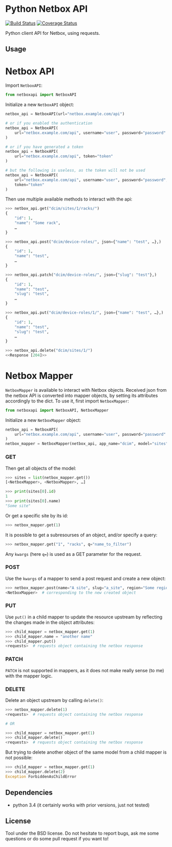 Python Netbox API
=================

[![Build Status](https://travis-ci.org/Anthony25/python-netboxapi.svg?branch=master)](https://travis-ci.org/Anthony25/python-netboxapi)  [![Coverage Status](https://coveralls.io/repos/github/Anthony25/python-netboxapi/badge.svg?branch=master)](https://coveralls.io/github/Anthony25/python-netboxapi?branch=master)

Python client API for Netbox, using requests.


Usage
-----

Netbox API
==========

Import `NetboxAPI`:

```python
from netboxapi import NetboxAPI
```

Initialize a new `NetboxAPI` object:

```python
netbox_api = NetboxAPI(url="netbox.example.com/api")

# or if you enabled the authentication
netbox_api = NetboxAPI(
    url="netbox.example.com/api", username="user", password="password"
)

# or if you have generated a token
netbox_api = NetboxAPI(
    url="netbox.example.com/api", token="token"
)

# but the following is useless, as the token will not be used
netbox_api = NetboxAPI(
    url="netbox.example.com/api", username="user", password="password",
    token="token"
)
```

Then use multiple available methods to interact with the api:

```python
>>> netbox_api.get("dcim/sites/1/racks/")
{
    "id": 1,
    "name": "Some rack",
    …
}

>>> netbox_api.post("dcim/device-roles/", json={"name": "test", …},)
{
    "id": 1,
    "name": "test",
    …
}

>>> netbox_api.patch("dcim/device-roles/", json={"slug": "test"},)
{
    "id": 1,
    "name": "test",
    "slug": "test",
    …
}

>>> netbox_api.put("dcim/device-roles/1/", json={"name": "test", …},)
{
    "id": 1,
    "name": "test",
    "slug": "test",
    …
}

>>> netbox_api.delete("dcim/sites/1/")
<<Response [204]>>
```

Netbox Mapper
=============

`NetboxMapper` is available to interact with Netbox objects. Received json from
the netbox API is converted into mapper objects, by setting its attributes
accordingly to the dict. To use it, first import `NetboxMapper`:

```python
from netboxapi import NetboxAPI, NetboxMapper
```

Initialize a new `NetboxMapper` object:

```python
netbox_api = NetboxAPI(
    url="netbox.example.com/api", username="user", password="password"
)
netbox_mapper = NetboxMapper(netbox_api, app_name="dcim", model="sites")
```

### GET

Then get all objects of the model:

```python
>>> sites = list(netbox_mapper.get())
[<NetboxMapper>, <NetboxMapper>, …]

>>> print(sites[0].id)
1
>>> print(sites[0].name)
"Some site"
```

Or get a specific site by its id:

```python
>>> netbox_mapper.get(1)
```

It is possible to get a subresourses of an object, and/or specify a query:

```python
>>> netbox_mapper.get("1", "racks", q="name_to_filter")
```

Any `kwargs` (here `q=`) is used as a GET parameter for the request.

### POST

Use the `kwargs` of a mapper to send a post request and create a new object:

```python
>>> netbox_mapper.post(name="A site", slug="a_site", region="Some region")
<NetboxMapper>  # corresponding to the new created object
```

### PUT

Use `put()` in a child mapper to update the resource upstream by reflecting
the changes made in the object attributes:

```python
>>> child_mapper = netbox_mapper.get(1)
>>> child_mapper.name = "another name"
>>> child_mapper.put()
<requests>  # requests object containing the netbox response
```

### PATCH

`PATCH` is not supported in mappers, as it does not make really sense (to me)
with the mapper logic.

### DELETE

Delete an object upstream by calling `delete()`:

```python
>>> netbox_mapper.delete(1)
<requests>  # requests object containing the netbox response

# OR

>>> child_mapper = netbox_mapper.get(1)
>>> child_mapper.delete()
<requests>  # requests object containing the netbox response
```

But trying to delete another object of the same model from a child mapper is
not possible:

```python
>>> child_mapper = netbox_mapper.get(1)
>>> child_mapper.delete(2)
Exception ForbiddenAsChildError
```

Dependencies
------------
  * python 3.4 (it certainly works with prior versions, just not tested)


License
-------

Tool under the BSD license. Do not hesitate to report bugs, ask me some
questions or do some pull request if you want to!
